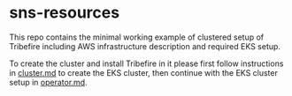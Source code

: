# sns-resources
This repo contains the minimal working example of clustered setup of Tribefire including AWS infrastructure description and required EKS setup.

To create the cluster and install Tribefire in it please first follow instructions in [cluster.md](https://github.com/braintribehq/sns-resources/blob/main/cluster.md) to create the EKS cluster, then continue with the EKS cluster setup in [operator.md](https://github.com/braintribehq/sns-resources/blob/main/operator.md).
